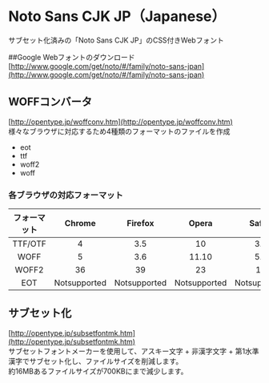 # Noto Sans CJK JP（Japanese）
サブセット化済みの「Noto Sans CJK JP」のCSS付きWebフォント  

##Google Webフォントのダウンロード
[http://www.google.com/get/noto/#/family/noto-sans-jpan](http://www.google.com/get/noto/#/family/noto-sans-jpan)  

## WOFFコンバータ
[http://opentype.jp/woffconv.htm](http://opentype.jp/woffconv.htm)  
様々なブラウザに対応するため4種類のフォーマットのファイルを作成  
* eot
* ttf
* woff2
* woff

### 各ブラウザの対応フォーマット
|フォーマット|Chrome|Firefox|Opera|Safari|IE/Edge|
|:---:|:---:|:---:|:---:|:---:|:---:|
|TTF/OTF|4|3.5|10|3.1|9[1]|
|WOFF|5|3.6|11.10|5.1|9|
|WOFF2|36|39|23|10|Notsupported|
|EOT|Notsupported|Notsupported|Notsupported|Notsupported|6|

## サブセット化
[http://opentype.jp/subsetfontmk.htm](http://opentype.jp/subsetfontmk.htm)  
サブセットフォントメーカーを使用して、アスキー文字 + 非漢字文字 + 第1水準漢字でサブセット化し、ファイルサイズを削減します。  
約16MBあるファイルサイズが700KBにまで減少します。
